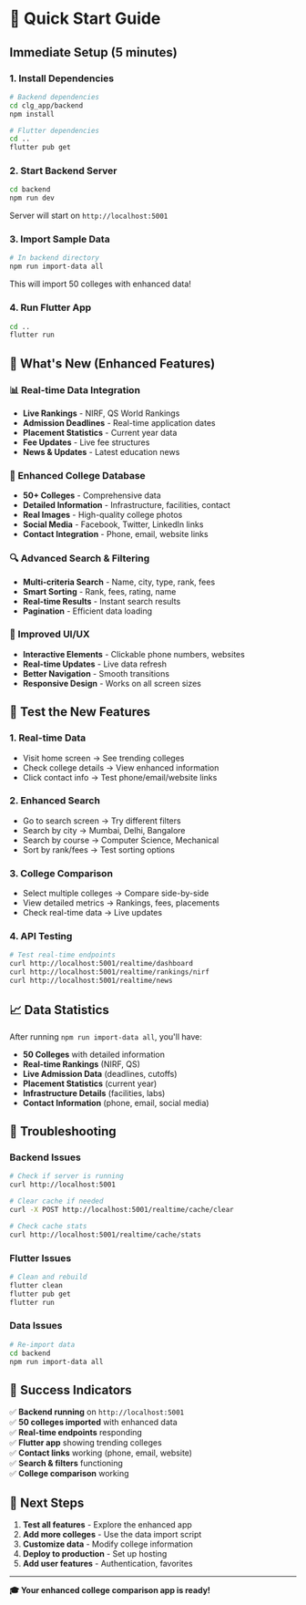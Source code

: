 # 🚀 Quick Start Guide

## **Immediate Setup (5 minutes)**

### **1. Install Dependencies**
```bash
# Backend dependencies
cd clg_app/backend
npm install

# Flutter dependencies
cd ..
flutter pub get
```

### **2. Start Backend Server**
```bash
cd backend
npm run dev
```
Server will start on `http://localhost:5001`

### **3. Import Sample Data**
```bash
# In backend directory
npm run import-data all
```
This will import 50 colleges with enhanced data!

### **4. Run Flutter App**
```bash
cd ..
flutter run
```

## **🎯 What's New (Enhanced Features)**

### **📊 Real-time Data Integration**
- **Live Rankings** - NIRF, QS World Rankings
- **Admission Deadlines** - Real-time application dates
- **Placement Statistics** - Current year data
- **Fee Updates** - Live fee structures
- **News & Updates** - Latest education news

### **🏫 Enhanced College Database**
- **50+ Colleges** - Comprehensive data
- **Detailed Information** - Infrastructure, facilities, contact
- **Real Images** - High-quality college photos
- **Social Media** - Facebook, Twitter, LinkedIn links
- **Contact Integration** - Phone, email, website links

### **🔍 Advanced Search & Filtering**
- **Multi-criteria Search** - Name, city, type, rank, fees
- **Smart Sorting** - Rank, fees, rating, name
- **Real-time Results** - Instant search results
- **Pagination** - Efficient data loading

### **📱 Improved UI/UX**
- **Interactive Elements** - Clickable phone numbers, websites
- **Real-time Updates** - Live data refresh
- **Better Navigation** - Smooth transitions
- **Responsive Design** - Works on all screen sizes

## **🧪 Test the New Features**

### **1. Real-time Data**
- Visit home screen → See trending colleges
- Check college details → View enhanced information
- Click contact info → Test phone/email/website links

### **2. Enhanced Search**
- Go to search screen → Try different filters
- Search by city → Mumbai, Delhi, Bangalore
- Search by course → Computer Science, Mechanical
- Sort by rank/fees → Test sorting options

### **3. College Comparison**
- Select multiple colleges → Compare side-by-side
- View detailed metrics → Rankings, fees, placements
- Check real-time data → Live updates

### **4. API Testing**
```bash
# Test real-time endpoints
curl http://localhost:5001/realtime/dashboard
curl http://localhost:5001/realtime/rankings/nirf
curl http://localhost:5001/realtime/news
```

## **📈 Data Statistics**

After running `npm run import-data all`, you'll have:

- **50 Colleges** with detailed information
- **Real-time Rankings** (NIRF, QS)
- **Live Admission Data** (deadlines, cutoffs)
- **Placement Statistics** (current year)
- **Infrastructure Details** (facilities, labs)
- **Contact Information** (phone, email, social media)

## **🔧 Troubleshooting**

### **Backend Issues**
```bash
# Check if server is running
curl http://localhost:5001

# Clear cache if needed
curl -X POST http://localhost:5001/realtime/cache/clear

# Check cache stats
curl http://localhost:5001/realtime/cache/stats
```

### **Flutter Issues**
```bash
# Clean and rebuild
flutter clean
flutter pub get
flutter run
```

### **Data Issues**
```bash
# Re-import data
cd backend
npm run import-data all
```

## **🎉 Success Indicators**

✅ **Backend running** on `http://localhost:5001`  
✅ **50 colleges imported** with enhanced data  
✅ **Real-time endpoints** responding  
✅ **Flutter app** showing trending colleges  
✅ **Contact links** working (phone, email, website)  
✅ **Search & filters** functioning  
✅ **College comparison** working  

## **📱 Next Steps**

1. **Test all features** - Explore the enhanced app
2. **Add more colleges** - Use the data import script
3. **Customize data** - Modify college information
4. **Deploy to production** - Set up hosting
5. **Add user features** - Authentication, favorites

---

**🎓 Your enhanced college comparison app is ready!** 